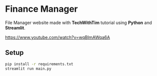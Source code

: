 # Finance Manager

File Manager website made with **TechWithTim** tutorial using **Python** and **Streamlit**.

https://www.youtube.com/watch?v=wqBlmAWqa6A


## Setup

```bash
pip install -r requirements.txt
streamlit run main.py
```